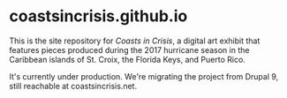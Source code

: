 # coastsincrisis.github.io
This is the site repository for _Coasts in Crisis_, a digital art exhibit that features pieces produced during the 2017 hurricane season in the Caribbean islands of St. Croix, the Florida Keys, and Puerto Rico.

It's currently under production. We're migrating the project from Drupal 9, still reachable at coastsincrisis.net.
